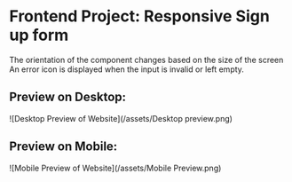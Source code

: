 # Frontend Project: Responsive Sign up form

The orientation of the component changes based on the size of the screen
An error icon is displayed when the input is invalid or left empty.

## Preview on Desktop:
![Desktop Preview of Website](/assets/Desktop preview.png)
## Preview on Mobile:
![Mobile Preview of Website](/assets/Mobile Preview.png)

